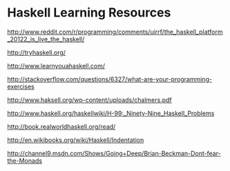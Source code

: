 Haskell Learning Resources
=========================

http://www.reddit.com/r/programming/comments/uirrf/the_haskell_platform_20122_is_live_the_haskell/

http://tryhaskell.org/

http://www.learnyouahaskell.com/

http://stackoverflow.com/questions/6327/what-are-your-programming-exercises

http://www.haksell.org/wp-content/uploads/chalmers.pdf

http://www.haskell.org/haskellwiki/H-99:_Ninety-Nine_Haskell_Problems

http://book.realworldhaskell.org/read/

http://en.wikibooks.org/wiki/Haskell/Indentation

http://channel9.msdn.com/Shows/Going+Deep/Brian-Beckman-Dont-fear-the-Monads